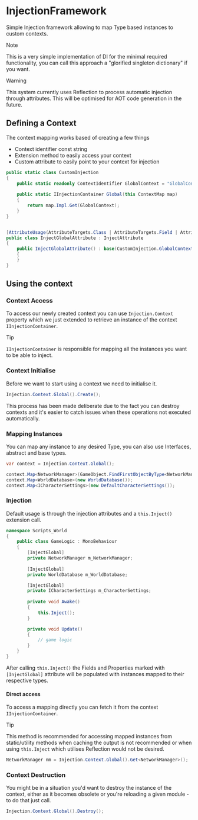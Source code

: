 # InjectionFramework
Simple Injection framework allowing to map Type based instances to custom contexts.

> [!NOTE]
> This is a very simple implementation of DI for the minimal required functionality, you can call this approach a "glorified singleton dictionary" if you want.

> [!WARNING]
> This system currently uses Reflection to process automatic injection through attributes. This will be optimised for AOT code generation in the future.

## Defining a Context

The context mapping works based of creating a few things
- Context identifier const string
- Extension method to easily access your context
- Custom attribute to easily point to your context for injection

```csharp
public static class CustomInjection
{
    public static readonly ContextIdentifier GlobalContext = "GlobalContext";
    
    public static IInjectionContainer Global(this ContextMap map)
    {
        return map.Impl.Get(GlobalContext);
    }
}


[AttributeUsage(AttributeTargets.Class | AttributeTargets.Field | AttributeTargets.Property)]
public class InjectGlobalAttribute : InjectAttribute
{
    public InjectGlobalAttribute() : base(CustomInjection.GlobalContext)
    {
    }
}
```

## Using the context

### Context Access 

To access our newly created context you can use `Injection.Context` property which we just extended to retrieve an instance of the context `IInjectionContainer`.

> [!TIP]
> `IInjectionContainer` is responsible for mapping all the instances you want to be able to inject.

### Context Initialise

Before we want to start using a context we need to initialise it.

```csharp
Injection.Context.Global().Create();
```

This process has been made deliberate due to the fact you can destroy contexts and it's easier to catch issues when these operations not executed automatically.

### Mapping Instances

You can map any instance to any desired Type, you can also use Interfaces, abstract and base types.
```csharp
var context = Injection.Context.Global();

context.Map<NetworkManager>(GameObject.FindFirstObjectByType<NetworkManager>());
context.Map<WorldDatabase>(new WorldDatabase());
context.Map<ICharacterSettings>(new DefaultCharacterSettings());
```


### Injection

Default usage is through the injection attributes and a `this.Inject()` extension call.

```csharp
namespace Scripts_World
{
    public class GameLogic : MonoBehaviour
    {
        [InjectGlobal] 
        private NetworkManager m_NetworkManager;
        
        [InjectGlobal] 
        private WorldDatabase m_WorldDatabase;

        [InjectGlobal] 
        private ICharacterSettings m_CharacterSettings;
        
        private void Awake()
        {
            this.Inject();
        }

        private void Update()
        {
            // game logic
        }
    }
}
```

After calling `this.Inject()` the Fields and Properties marked with `[InjectGlobal]` attribute will be populated with instances mapped to their respective types.

#### Direct access
To access a mapping directly you can fetch it from the context `IInjectionContainer`.

> [!TIP]
> This method is recommended for accessing mapped instances from static/utility methods when caching the output is not recommended or when using `this.Inject` which utilises Reflection would not be desired.

```csharp
NetworkManager nm = Injection.Context.Global().Get<NetworkManager>();
```

### Context Destruction

You might be in a situation you'd want to destroy the instance of the context, either as it becomes obsolete or you're reloading a given module - to do that just call.

```csharp
Injection.Context.Global().Destroy();
```